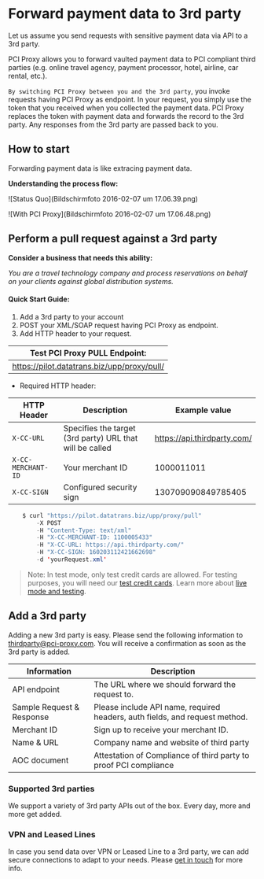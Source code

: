 # Forward payment data to 3rd party

Let us assume you send requests with sensitive payment data via API to a 3rd party.

PCI Proxy allows you to forward vaulted payment data to PCI compliant third parties (e.g. online travel agency, payment processor, hotel, airline, car rental, etc.). 

`By switching PCI Proxy between you and the 3rd party`, you invoke requests having PCI Proxy as endpoint. In your request, you simply use the token that you received when you collected the payment data. PCI Proxy replaces the token with payment data and forwards the record to the 3rd party. Any responses from the 3rd party are passed back to you. 

## How to start

Forwarding payment data is like extracing payment data.

**Understanding the process flow:**

![Status Quo](Bildschirmfoto 2016-02-07 um 17.06.39.png)

![With PCI Proxy](Bildschirmfoto 2016-02-07 um 17.06.48.png)

## Perform a pull request against a 3rd party

**Consider a business that needs this ability:**

*You are a travel technology company and process reservations on behalf on your clients against global distribution systems.*

#### Quick Start Guide:

1. Add a 3rd party to your account
2. POST your XML/SOAP request having PCI Proxy as endpoint.
2. Add HTTP header to your request.


| Test PCI Proxy PULL Endpoint: |
| -- |
| https://pilot.datatrans.biz/upp/proxy/pull/|

- Required HTTP header:


| HTTP Header      | Description                                                        | Example value
| -------------- | -------------------------------------------------------------------| ---
| `X-CC-URL` | Specifies the target (3rd party) URL that will be called | https://api.thirdparty.com/
| `X-CC-MERCHANT-ID` | Your merchant ID | 1000011011
| `X-CC-SIGN` | Configured security sign | 130709090849785405
            

```java
    $ curl "https://pilot.datatrans.biz/upp/proxy/pull" 
        -X POST 
        -H "Content-Type: text/xml" 
        -H "X-CC-MERCHANT-ID: 1100005433" 
        -H "X-CC-URL: https://api.thirdparty.com/" 
        -H "X-CC-SIGN: 160203112421662698" 
        -d 'yourRequest.xml'
```

> Note: In test mode, only test credit cards are allowed. For testing purposes, you will need our [test credit cards](https://www.datatrans.ch/showcase/test-cc-numbers). Learn more about [live mode and testing](live_mode-test.html).

## Add a 3rd party

Adding a new 3rd party is easy. Please send the following information to [thirdparty@pci-proxy.com](mailto:thirdparty@pci-proxy.com). You will receive a confirmation as soon as the 3rd party is added.

|Information| Description   |
|---|---|
|API endpoint|The URL where we should forward the request to.|
|Sample Request & Response|Please include API name, required headers, auth fields, and request method.|
| Merchant ID | Sign up to receive your merchant ID.| 
| Name & URL | Company name and website of third party |
| AOC document| Attestation of Compliance of third party to proof PCI compliance |


### Supported 3rd parties

We support a variety of 3rd party APIs out of the box. Every day, more and more get added.

### VPN and Leased Lines

In case you send data over VPN or Leased Line to a 3rd party, we can add secure connections to adapt to your needs. Please [get in touch](start@pci-proxy.com) for more info.